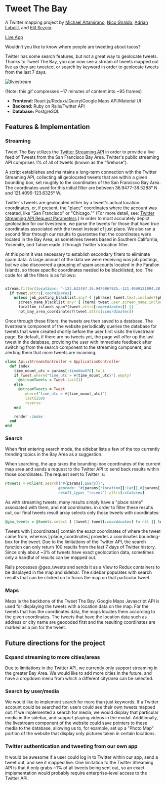 # Tweet The Bay

A Twitter mapping project by [Michael Altamirano][michael], [Nico Giraldo][nico], [Adrian Lobdill][adrian],  and [Elif Sezgin][elif].

[Live App][live]

[live]: http://www.tweetthebay.com/


[michael]: https://github.com/mjaltamirano
[adrian]: https://github.com/slolobdill44
[nico]: https://github.com/ngeeraldo
[elif]: https://github.com/elifsezgin


Wouldn’t you like to know where people are tweeting about tacos?

Twitter has some search features, but not a great way to geolocate tweets. Thanks to Tweet The Bay, you can now see a stream of tweets mapped out live as they are tweeted, or search by keyword in order to geolocate tweets from the last 7 days.

![livestream](./docs/tweetthebaylivestream.gif)

(Note: this gif compresses ~17 minutes of content into ~95 frames)

* **Frontend:** React.js/Redux/JQuery/Google Maps API/Material UI
* **Backend:** Ruby on Rails/Twitter API
* **Database:** PostgreSQL

## Features & Implementation

### Streaming

Tweet The Bay utilizes the [Twitter Streaming API][twitterlink] in order to provide a live feed of Tweets from the San Francisco Bay Area. Twitter's public streaming API comprises 1% of all of tweets (known as the "firehose").

[twitterlink]: https://dev.twitter.com/streaming/overview

A script establishes and maintains a long-term connection with the Twitter Streaming API, collecting all geolocated tweets that are within a given bounding box, set roughly to the coordinates of the San Francisco Bay Area. The coordinates used for this initial filter are between 36.9477-38.5288° N and 121.4099-123.6325° W.

Twitter's tweets are geolocated either by a tweet's actual location coordinates, or, if present, the "place" coordinates where the account was created, like "San Francisco" or "Chicago."" (For more detail, see: [Twitter Streaming API Request Parameters][locationparameters].) In order to most accurately depict geolocation for our livestream, we parse the tweets for those that have true coordinates associated with the tweet instead of just place. We also ran a second filter through our results to guarantee that the coordinates were located in the Bay Area, as sometimes tweets based in Southern California, Yosemite, and Tahoe made it through Twitter's location filter.

[locationparameters]:https://dev.twitter.com/streaming/overview/request-parameters#locations

At this point it was necessary to establish secondary filters to eliminate spam data. A large amount of the data we were receiving was job postings, but we also discovered a grouping of spam accounts located in the Farallon Islands, so those specific coordinates needed to be blacklisted, too. The code for all the filters is as follows:

```Ruby

stream.filter(locations: "-123.632497,36.9476967925,-121.4099121094,38.5288302896") do |tweet|
  if tweet.attrs[:coordinates]
    unless job_posting_blacklist.any? { |phrase| tweet.text.include?(phrase) } ||
      screen_name_blacklist.any? { |term| tweet.user.screen_name.include?(term) } ||
      farallon_islands_spam?(tweet.attrs[:coordinates]) ||
      not_bay_area_coordinates?(tweet.attrs[:coordinates])

```

Once through these filters, the tweets are then saved to a database. The livestream component of the website periodically queries the database for tweets that were created shortly before the user first visits the livestream page. By default, if there are no tweets yet, the page will offer up the last tweet in the database, providing the user with immediate feedback after switching from the search component to the streaming component, and alerting them that more tweets are incoming.

```Ruby
class Api::StreamsController < ApplicationController
  def index
    time_mount_utc = params[:timeNowUTC].to_i
    if Tweet.where("time_utc > #{time_mount_utc}").empty?
      @streamTweets = Tweet.last(1)
    else
      @streamTweets = Tweet
        .where("time_utc > #{time_mount_utc}")
        .last(250)
        .reverse
    end

    render :index
  end
end
```

### Search

When first entering search mode, the sidebar lists a few of the top currently trending topics in the Bay Area as a suggestion.

When searching, the app takes the bounding-box coordinates of the current map area and sends a request to the Twitter API to send back results within those coordinates. The request sent to Twitter is:

```Ruby
@tweets = @client.search("#{params[:query]}",
                        geocode: "#{params[:location][:lat]},#{params[:location][:lng]},#{params[:location][:radius]}mi",
                        result_type: "recent").attrs[:statuses]
```

As with streaming tweets, many results simply have a "place name" associated with them, and not coordinates. in order to filter these results out, our final tweets result array selects only those tweets with coordinates:

```Ruby
@geo_tweets = @tweets.select { |tweet| tweet[:coordinates] != nil || tweet[:place_coordinates] != nil}
```
Tweets with [:coordinates] contain the exact coordinates of where the tweet came from, whereas [:place_coordinates] provides a coordinates bounding-box for the tweet. Due to the limitations of the Twitter API, the search function can only return 100 results from the last 7 days of Twitter history. Since only about ~3% of tweets have exact geolocation data, sometimes only a handful of results can be mapped out.

Rails processes @geo_tweets and sends it as a View to Redux containers to be displayed in the map and sidebar. The sidebar populates with search results that can be clicked on to focus the map on that particular tweet.

### Maps

Maps is the backbone of the Tweet The Bay. Google Maps Javascript API is used for displaying the tweets with a location data on the map. For the tweets that has the coordinates data, the maps locates them according to the given coordinates. The tweets that have the location data such as address or city name are geocoded first and the resulting coordinates are marked as a pin for the tweet.

## Future directions for the project

### Expand streaming to more cities/areas

Due to limitations in the Twitter API, we currently only support streaming in the greater Bay Area. We would like to add more cities in the future, and have a dropdown menu from which a different city/area can be selected.

### Search by user/media

We would like to implement search for more than just keywords. If a Twitter account could be searched for, users could see their own tweets mapped out. If we implemented a search for media, we would display that particular media in the sidebar, and support playing videos in the modal. Additionally, the livestream component of the website could save pointers to these media to the database, allowing us to, for example, set up a "Photo Map" portion of the website that display only pictures taken in certain locations.

### Twitter authentication and tweeting from our own app

It would be awesome if a user could log in to Twitter within our app, send a tweet out, and see it mapped live. One limitation to the Twitter Streaming API is that it only grabs ~1% of all tweets being sent out, so an exact implementation would probably require enterprise-level access to the Twitter API.
